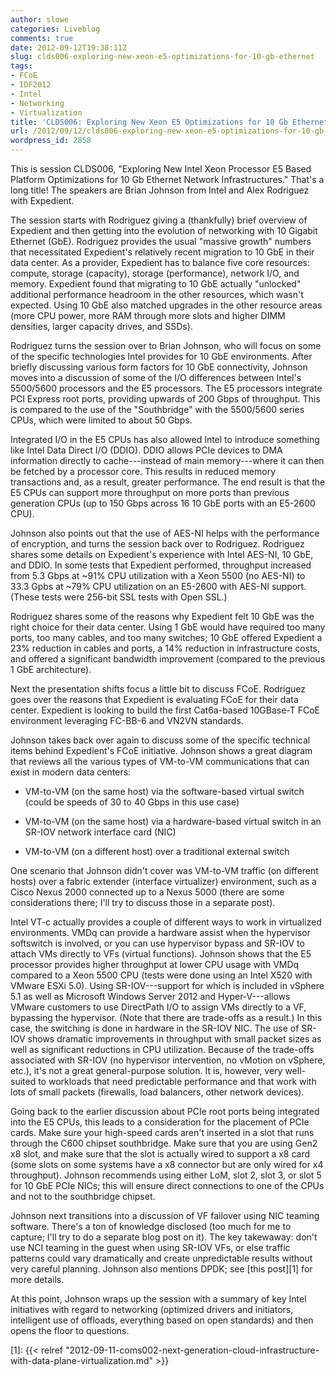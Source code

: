 ```yaml
---
author: slowe
categories: Liveblog
comments: true
date: 2012-09-12T19:38:11Z
slug: clds006-exploring-new-xeon-e5-optimizations-for-10-gb-ethernet
tags:
- FCoE
- IDF2012
- Intel
- Networking
- Virtualization
title: 'CLDS006: Exploring New Xeon E5 Optimizations for 10 Gb Ethernet'
url: /2012/09/12/clds006-exploring-new-xeon-e5-optimizations-for-10-gb-ethernet/
wordpress_id: 2858
---
```


This is session CLDS006, "Exploring New Intel Xeon Processor E5 Based Platform Optimizations for 10 Gb Ethernet Network Infrastructures." That's a long title! The speakers are Brian Johnson from Intel and Alex Rodriguez with Expedient.

The session starts with Rodriguez giving a (thankfully) brief overview of Expedient and then getting into the evolution of networking with 10 Gigabit Ethernet (GbE). Rodriguez provides the usual "massive growth" numbers that necessitated Expedient's relatively recent migration to 10 GbE in their data center. As a provider, Expedient has to balance five core resources: compute, storage (capacity), storage (performance), network I/O, and memory. Expedient found that migrating to 10 GbE actually "unlocked" additional performance headroom in the other resources, which wasn't expected. Using 10 GbE also matched upgrades in the other resource areas (more CPU power, more RAM through more slots and higher DIMM densities, larger capacity drives, and SSDs).

Rodriguez turns the session over to Brian Johnson, who will focus on some of the specific technologies Intel provides for 10 GbE environments. After briefly discussing various form factors for 10 GbE connectivity, Johnson moves into a discussion of some of the I/O differences between Intel's 5500/5600 processors and the E5 processors. The E5 processors integrate PCI Express root ports, providing upwards of 200 Gbps of throughput. This is compared to the use of the "Southbridge" with the 5500/5600 series CPUs, which were limited to about 50 Gbps.

Integrated I/O in the E5 CPUs has also allowed Intel to introduce something like Intel Data Direct I/O (DDIO). DDIO allows PCIe devices to DMA information directly to cache---instead of main memory---where it can then be fetched by a processor core. This results in reduced memory transactions and, as a result, greater performance. The end result is that the E5 CPUs can support more throughput on more ports than previous generation CPUs (up to 150 Gbps across 16 10 GbE ports with an E5-2600 CPU).

Johnson also points out that the use of AES-NI helps with the performance of encryption, and turns the session back over to Rodriguez. Rodriguez shares some details on Expedient's experience with Intel AES-NI, 10 GbE, and DDIO. In some tests that Expedient performed, throughput increased from 5.3 Gbps at ~91% CPU utilization with a Xeon 5500 (no AES-NI) to 33.3 Gpbs at ~79% CPU utilization on an E5-2600 with AES-NI support. (These tests were 256-bit SSL tests with Open SSL.)

Rodriguez shares some of the reasons why Expedient felt 10 GbE was the right choice for their data center. Using 1 GbE would have required too many ports, too many cables, and too many switches; 10 GbE offered Expedient a 23% reduction in cables and ports, a 14% reduction in infrastructure costs, and offered a significant bandwidth improvement (compared to the previous 1 GbE architecture).

Next the presentation shifts focus a little bit to discuss FCoE. Rodriguez goes over the reasons that Expedient is evaluating FCoE for their data center. Expedient is looking to build the first Cat6a-based 10GBase-T FCoE environment leveraging FC-BB-6 and VN2VN standards.

Johnson takes back over again to discuss some of the specific technical items behind Expedient's FCoE initiative. Johnson shows a great diagram that reviews all the various types of VM-to-VM communications that can exist in modern data centers:

* VM-to-VM (on the same host) via the software-based virtual switch (could be speeds of 30 to 40 Gbps in this use case)

* VM-to-VM (on the same host) via a hardware-based virtual switch in an SR-IOV network interface card (NIC)

* VM-to-VM (on a different host) over a traditional external switch

One scenario that Johnson didn't cover was VM-to-VM traffic (on different hosts) over a fabric extender (interface virtualizer) environment, such as a Cisco Nexus 2000 connected up to a Nexus 5000 (there are some considerations there; I'll try to discuss those in a separate post).

Intel VT-c actually provides a couple of different ways to work in virtualized environments. VMDq can provide a hardware assist when the hypervisor softswitch is involved, or you can use hypervisor bypass and SR-IOV to attach VMs directly to VFs (virtual functions). Johnson shows that the E5 processor provides higher throughput at lower CPU usage with VMDq compared to a Xeon 5500 CPU (tests were done using an Intel X520 with VMware ESXi 5.0). Using SR-IOV---support for which is included in vSphere 5.1 as well as Microsoft Windows Server 2012 and Hyper-V---allows VMware customers to use DirectPath I/O to assign VMs directly to a VF, bypassing the hypervisor. (Note that there are trade-offs as a result.) In this case, the switching is done in hardware in the SR-IOV NIC. The use of SR-IOV shows dramatic improvements in throughput with small packet sizes as well as significant reductions in CPU utilization. Because of the trade-offs associated with SR-IOV (no hypervisor intervention, no vMotion on vSphere, etc.), it's not a great general-purpose solution. It is, however, very well-suited to workloads that need predictable performance and that work with lots of small packets (firewalls, load balancers, other network devices).

Going back to the earlier discussion about PCIe root ports being integrated into the E5 CPUs, this leads to a consideration for the placement of PCIe cards. Make sure your high-speed cards aren't inserted in a slot that runs through the C600 chipset southbridge. Make sure that you are using Gen2 x8 slot, and make sure that the slot is actually wired to support a x8 card (some slots on some systems have a x8 connector but are only wired for x4 throughput). Johnson recommends using either LoM, slot 2, slot 3, or slot 5 for 10 GbE PCIe NICs; this will ensure direct connections to one of the CPUs and not to the southbridge chipset.

Johnson next transitions into a discussion of VF failover using NIC teaming software. There's a ton of knowledge disclosed (too much for me to capture; I'll try to do a separate blog post on it). The key takewaway: don't use NCI teaming in the guest when using SR-IOV VFs, or else traffic patterns could vary dramatically and create unpredictable results without very careful planning. Johnson also mentions DPDK; see [this post][1] for more details.

At this point, Johnson wraps up the session with a summary of key Intel initiatives with regard to networking (optimized drivers and initiators, intelligent use of offloads, everything based on open standards) and then opens the floor to questions.

[1]: {{< relref "2012-09-11-coms002-next-generation-cloud-infrastructure-with-data-plane-virtualization.md" >}}
